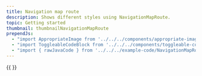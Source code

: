 ```yaml
---
title: Navigation map route
description: Shows different styles using NavigationMapRoute.
topic: Getting started
thumbnail: thumbnailNavigationMapRoute
prependJs:
  - "import AppropriateImage from '../../../components/appropriate-image'"
  - "import ToggleableCodeBlock from '../../../components/toggleable-code-block'"
  - "import { rawJavaCode } from '../../../example-code/NavigationMapRouteActivity.js'"
---
```


<!-- Any notes about this example would go here.  -->

{{
  <ToggleableCodeBlock 
    java={rawJavaCode}
  />
}}
